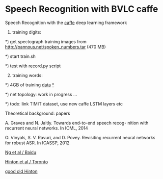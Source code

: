 Speech Recognition with BVLC caffe
==================================

Speech Recognition with the [caffe](https://github.com/BVLC/caffe) deep learning framework

1)  training digits:

  *) get spectograph training images from http://pannous.net/spoken_numbers.tar (470 MB)
  
  *) start train.sh
  
  *) test with record.py script


2) training words:

 *) 4GB of training [data](https://www.dropbox.com/s/eb5zqskvnuj0r78/spoken_words.tar?dl=0) [*](http://pannous.net/spoken_words.tar)

 *) net topology: work in progress ...

 *) todo: link TIMIT dataset, use new caffe LSTM layers etc

Theoretical background: papers

A. Graves and N. Jaitly. Towards end-to-end speech recog- nition with recurrent neural networks. In ICML, 2014

O. Vinyals, S. V. Ravuri, and D. Povey. Revisiting recurrent neural networks for robust ASR. In ICASSP, 2012

[Ng et al / Baidu](http://arxiv.org/abs/1412.5567)

[Hinton et al / Toronto](http://www.cs.toronto.edu/~hinton/absps/RNN13.pdf)

[good old Hinton](http://psych.stanford.edu/~jlm/pdfs/Hinton12IEEE_SignalProcessingMagazine.pdf)
